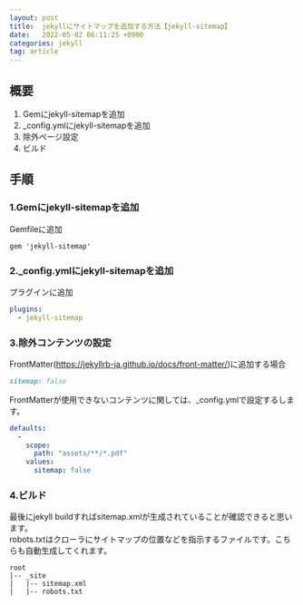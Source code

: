 ```yaml
---
layout: post
title:  jekyllにサイトマップを追加する方法【jekyll-sitemap】
date:   2022-05-02 06:11:25 +0900
categories: jekyll
tag: article
---
```


## 概要

1. Gemにjekyll-sitemapを追加
2. _config.ymlにjekyll-sitemapを追加
3. 除外ページ設定
4. ビルド

## 手順
### 1.Gemにjekyll-sitemapを追加
Gemfileに追加
```gemfile
gem 'jekyll-sitemap'
```

### 2._config.ymlにjekyll-sitemapを追加
プラグインに追加
```yml
plugins:
  - jekyll-sitemap
```

### 3.除外コンテンツの設定
FrontMatter(https://jekyllrb-ja.github.io/docs/front-matter/)に追加する場合
```markdown
sitemap: false
```

FrontMatterが使用できないコンテンツに関しては、_config.ymlで設定するします。
```yml
defaults:
  -
    scope:
      path: "assets/**/*.pdf"
    values:
      sitemap: false
```

### 4.ビルド
最後にjekyll buildすればsitemap.xmlが生成されていることが確認できると思います。<br>
robots.txtはクローラにサイトマップの位置などを指示するファイルです。こちらも自動生成してくれます。
```
root
|-- _site
|   |-- sitemap.xml
|   |-- robots.txt
```